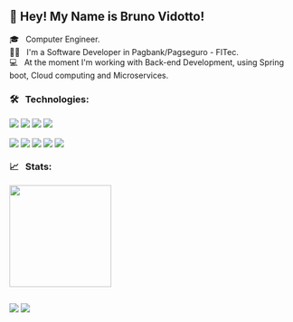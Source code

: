 ##  👋 Hey! My Name is Bruno Vidotto!

🎓 &nbsp; Computer Engineer.<br>
👨‍💻 &nbsp; I'm a Software Developer in Pagbank/Pagseguro - FITec.<br>
💻 &nbsp; At the moment I'm working with Back-end Development, using Spring boot, Cloud computing and Microservices.
 ### 🛠️ &nbsp; Technologies:<br>
<div>
 <img align="center"  src="https://img.shields.io/badge/Java-ED8B00?style=for-the-badge&logo=java&logoColor=white">
 <img align="center"  src="https://img.shields.io/badge/Python-14354C?style=for-the-badge&logo=python&logoColor=white">
 <img align="center"  src= "https://img.shields.io/badge/PostgreSQL-316192?style=for-the-badge&logo=postgresql&logoColor=white">
 <img align="center"  src= "https://img.shields.io/badge/MySQL-00000F?style=for-the-badge&logo=mysql&logoColor=white">
</div><br>
<div>
 <img align="center"  src= "https://img.shields.io/badge/Spring-6DB33F?style=for-the-badge&logo=spring&logoColor=white">
 <img align="center"  src= "https://img.shields.io/badge/Git-F05032?style=for-the-badge&logo=git&logoColor=white">
 <img align="center"  src="https://img.shields.io/badge/Ubuntu-E95420?style=for-the-badge&logo=ubuntu&logoColor=white">
 <img align="center"  src="https://img.shields.io/badge/Windows-0078D6?style=for-the-badge&logo=windows&logoColor=white">
 <img align="center"  src="https://img.shields.io/badge/Shell_Script-121011?style=for-the-badge&logo=gnu-bash&logoColor=grey">
</div>
 <div>
 
 ### 📈 &nbsp; Stats:<br>
 
 <img height="180em" src="https://github-readme-stats.vercel.app/api?username=BrunoVidotto7&show_icons=true&theme=tokyonight&include_all_commits=false&count_private=true"/>
   
</div>

  ## 
  
<div> 
 <a href="https://www.linkedin.com/in/bruno-vidotto/" target="_blank"><img src="https://img.shields.io/badge/-LinkedIn-%230077B5?style=for-the-badge&logo=linkedin&logoColor=white" target="_blank"></a> 
  <a href = "mailto:brunomata51@hotmail.com.br"><img src="https://img.shields.io/badge/Microsoft_Outlook-0078D4?style=for-the-badge&logo=microsoft-outlook&logoColor=white"></a>
</div>
